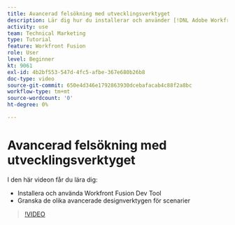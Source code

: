 ```yaml
---
title: Avancerad felsökning med utvecklingsverktyget
description: Lär dig hur du installerar och använder [!DNL Adobe Workfront Fusion Dev Tool]och granska de olika avancerade designverktygen för scenarier som ingår.
activity: use
team: Technical Marketing
type: Tutorial
feature: Workfront Fusion
role: User
level: Beginner
kt: 9061
exl-id: 4b2bf553-547d-4fc5-afbe-367e680b26b8
doc-type: video
source-git-commit: 650e4d346e1792863930dcebafacab4c88f2a8bc
workflow-type: tm+mt
source-wordcount: '0'
ht-degree: 0%

---
```


# Avancerad felsökning med utvecklingsverktyget

I den här videon får du lära dig:

* Installera och använda Workfront Fusion Dev Tool
* Granska de olika avancerade designverktygen för scenarier

>[!VIDEO](https://video.tv.adobe.com/v/335302/?quality=12&learn=on)
